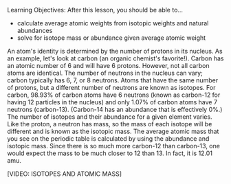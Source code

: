 Learning Objectives: After this lesson, you should be able to…

* calculate average atomic weights from isotopic weights and natural abundances
* solve for isotope mass or abundance given average atomic weight


An atom's identity is determined by the number of protons in its nucleus. As an example, let's look at carbon (an organic chemist's favorite!). Carbon has an atomic number of 6 and will have 6 protons. However, not all carbon atoms are identical. The number of neutrons in the nucleus can vary; carbon typically has 6, 7, or 8 neutrons. Atoms that have the same number of protons, but a different number of neutrons are known as isotopes. For carbon, 98.93% of carbon atoms have 6 neutrons (known as carbon-12 for having 12 particles in the nucleus) and only 1.07% of carbon atoms have 7 neutrons (carbon-13). (Carbon-14 has an abundance that is effectively 0%.)
The number of isotopes and their abundance for a given element varies. Like the proton, a neutron has mass, so the mass of each isotope will be different and is known as the isotopic mass. The average atomic mass that you see on the periodic table is calculated by using the abundance and isotopic mass. Since there is so much more carbon-12 than carbon-13, one would expect the mass to be much closer to 12 than 13. In fact, it is 12.01 amu.

[VIDEO: ISOTOPES AND ATOMIC MASS]


